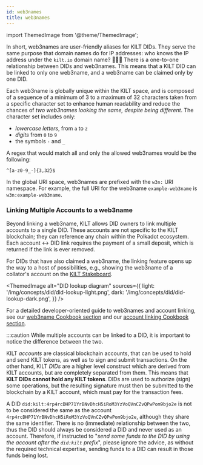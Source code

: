 ```yaml
---
id: web3names
title: web3names
---
```


import ThemedImage from '@theme/ThemedImage';

In short, web3names are user-friendly aliases for KILT DIDs.
They serve the same purpose that domain names do for IP addresses: who knows the IP address under the `kilt.io` domain name? 🤷🏽‍♀️
There is a one-to-one relationship between DIDs and web3names.
This means that a KILT DID can be linked to only one web3name, and a web3name can be claimed only by one DID.

Each web3name is globally unique within the KILT space, and is composed of a sequence of a minimum of 3 to a maximum of 32 characters taken from a specific character set to enhance human readability and reduce the chances of *two web3names looking the same, despite being different*.
The character set includes only:
- *lowercase letters*, from `a` to `z`
- *digits* from `0` to `9`
- the symbols `-` and `_`

A regex that would match all and only the allowed web3names would be the following:

```
^[a-z0-9_-]{3,32}$
```

In the global URI space, web3names are prefixed with the `w3n:` URI namespace.
For example, the full URI for the web3name `example-web3name` is `w3n:example-web3name`.

### Linking Multiple Accounts to a web3name

Beyond linking a web3name, KILT allows DID owners to link multiple accounts to a single DID.
These accounts are not specific to the KILT blockchain; they can reference any chain within the Polkadot ecosystem.
Each account <-> DID link requires the payment of a small deposit, which is returned if the link is ever removed.

For DIDs that have also claimed a web3name, the linking feature opens up the way to a host of possibilities, e.g., showing the web3name of a collator's account on the [KILT Stakeboard](https://stakeboard.kilt.io/).

<ThemedImage
  alt="DID lookup diagram"
  sources={{
    light: '/img/concepts/did/did-lookup-light.png',
    dark: '/img/concepts/did/did-lookup-dark.png',
  }}
/>

For a detailed developer-oriented guide to web3names and account linking, see our [web3name Cookbook section](../develop/01_sdk/02_cookbook/02_web3names/01_claim.md) and our [account linking Cookbook section](../develop/01_sdk/02_cookbook/03_account_linking/01_link.md).

:::caution
While multiple accounts can be linked to a DID, it is important to notice the difference between the two.

KILT *accounts* are classical blockchain accounts, that can be used to hold and send KILT tokens, as well as to sign and submit transactions.
On the other hand, KILT *DIDs* are a higher level construct which are derived from KILT accounts, but are completely separated from them.
This means that **KILT DIDs cannot hold any KILT tokens**.
DIDs are used to authorize (sign) some operations, but the resulting signature must then be submitted to the blockchain by a KILT account, which must pay for the transaction fees.

A DID `did:kilt:4rp4rcDHP71YrBNvDhcH5iRoM3YzVoQVnCZvQPwPom9bjo2e` is not to be considered the same as the account `4rp4rcDHP71YrBNvDhcH5iRoM3YzVoQVnCZvQPwPom9bjo2e`, although they share the same identifier.
There is no (immediate) relationship between the two, thus the DID should always be considered a DID and never used as an account.
Therefore, if instructed to "*send some funds to the DID by using the account after the `did:kilt` prefix*", please ignore the advice, as without the required technical expertise, sending funds to a DID can result in those funds being lost.
